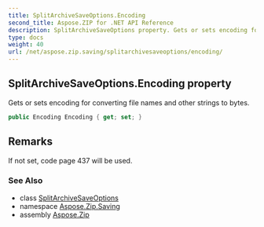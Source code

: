 ```yaml
---
title: SplitArchiveSaveOptions.Encoding
second_title: Aspose.ZIP for .NET API Reference
description: SplitArchiveSaveOptions property. Gets or sets encoding for converting file names and other strings to bytes
type: docs
weight: 40
url: /net/aspose.zip.saving/splitarchivesaveoptions/encoding/
---
```

## SplitArchiveSaveOptions.Encoding property

Gets or sets encoding for converting file names and other strings to bytes.

```csharp
public Encoding Encoding { get; set; }
```

## Remarks

If not set, code page 437 will be used.

### See Also

* class [SplitArchiveSaveOptions](../)
* namespace [Aspose.Zip.Saving](../../splitarchivesaveoptions/)
* assembly [Aspose.Zip](../../../)


